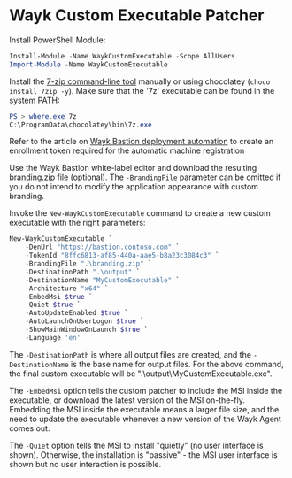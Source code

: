 # Wayk Custom Executable Patcher

Install PowerShell Module:

```PowerShell
Install-Module -Name WaykCustomExecutable -Scope AllUsers
Import-Module -Name WaykCustomExecutable
```

Install the [7-zip command-line tool](https://www.7-zip.org/) manually or using chocolatey (`choco install 7zip -y`). Make sure that the '7z' executable can be found in the system PATH:

```powershell
PS > where.exe 7z
C:\ProgramData\chocolatey\bin\7z.exe
```

Refer to the article on [Wayk Bastion deployment automation](https://docs.devolutions.net/wayk/bastion/deployment-automation.html) to create an enrollment token required for the automatic machine registration

Use the Wayk Bastion white-label editor and download the resulting branding.zip file (optional). The `-BrandingFile` parameter can be omitted if you do not intend to modify the application appearance with custom branding.

Invoke the `New-WaykCustomExecutable` command to create a new custom executable with the right parameters:

```PowerShell
New-WaykCustomExecutable `
    -DenUrl "https://bastion.contoso.com" `
    -TokenId "8ffc6813-af85-440a-aae5-b8a23c3084c3" `
    -BrandingFile ".\branding.zip" `
    -DestinationPath ".\output" `
    -DestinationName "MyCustomExecutable" `
    -Architecture "x64" `
    -EmbedMsi $true `
    -Quiet $true `
    -AutoUpdateEnabled $true `
    -AutoLaunchOnUserLogon $true `
    -ShowMainWindowOnLaunch $true `
    -Language 'en'
```

The `-DestinationPath` is where all output files are created, and the `-DestinationName` is the base name for output files. For the above command, the final custom executable will be ".\output\MyCustomExecutable.exe".

The `-EmbedMsi` option tells the custom patcher to include the MSI inside the executable, or download the latest version of the MSI on-the-fly. Embedding the MSI inside the executable means a larger file size, and the need to update the executable whenever a new version of the Wayk Agent comes out.

The `-Quiet` option tells the MSI to install "quietly" (no user interface is shown). Otherwise, the installation is "passive" - the MSI user interface is shown but no user interaction is possible.
